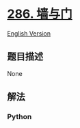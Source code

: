 # [286. 墙与门](https://leetcode-cn.com/problems/walls-and-gates)

[English Version](/leetcode/0200-0299/0286.Walls%20and%20Gates/README_EN.md)

## 题目描述

<!-- 这里写题目描述 -->

None

## 解法

<!-- 这里可写通用的实现逻辑 -->

<!-- tabs:start -->

### **Python**

<!-- 这里可写当前语言的特殊实现逻辑 -->

```python

```

<!-- tabs:end -->

